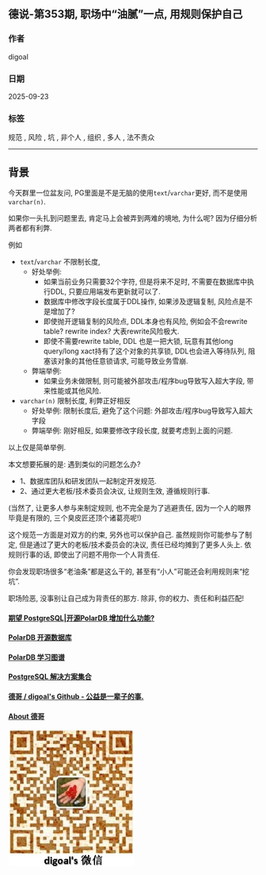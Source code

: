 ## 德说-第353期, 职场中“油腻”一点, 用规则保护自己  
                                                        
### 作者                                                        
digoal                                                        
                                                        
### 日期                                                        
2025-09-23                                                      
                                                        
### 标签                                                        
规范 , 风险 , 坑 , 非个人 , 组织 , 多人 , 法不责众          
                                                        
----                                                        
                                                        
## 背景   
今天群里一位盆友问, PG里面是不是无脑的使用`text`/`varchar`更好, 而不是使用`varchar(n)`.  
  
如果你一头扎到问题里去, 肯定马上会被弄到两难的境地, 为什么呢? 因为仔细分析两者都有利弊.  
  
例如  
- `text`/`varchar` 不限制长度,   
    - 好处举例:   
        - 如果当前业务只需要32个字符, 但是将来不足时, 不需要在数据库中执行DDL, 只要应用端发布更新就可以了.    
        - 数据库中修改字段长度属于DDL操作, 如果涉及逻辑复制, 风险点是不是增加了?   
        - 即使抛开逻辑复制的风险点, DDL本身也有风险, 例如会不会rewrite table? rewrite index? 大表rewrite风险极大.   
        - 即使不需要rewrite table, DDL 也是一把大锁, 玩意有其他long query/long xact持有了这个对象的共享锁, DDL也会进入等待队列, 阻塞该对象的其他任意锁请求, 可能导致业务雪崩.  
    - 弊端举例:   
        - 如果业务未做限制, 则可能被外部攻击/程序bug导致写入超大字段, 带来性能或其他风险.   
- `varchar(n)` 限制长度, 利弊正好相反  
    - 好处举例: 限制长度后, 避免了这个问题: 外部攻击/程序bug导致写入超大字段  
    - 弊端举例: 刚好相反, 如果要修改字段长度, 就要考虑到上面的问题.    
  
以上仅是简单举例.     
  
本文想要拓展的是: 遇到类似的问题怎么办?   
- 1、数据库团队和研发团队一起制定开发规范.   
- 2、通过更大老板/技术委员会决议, 让规则生效, 遵循规则行事.   
   
(当然了, 让更多人参与来制定规则, 也不完全是为了逃避责任, 因为一个人的眼界毕竟是有限的, 三个臭皮匠还顶个诸葛亮呢!)  
  
这个规范一方面是对双方的约束, 另外也可以保护自己. 虽然规则你可能参与了制定, 但是通过了更大的老板/技术委员会的决议, 责任已经均摊到了更多人头上. 依规则行事的话, 即使出了问题不用你一个人背责任.   
  
你会发现职场很多“老油条”都是这么干的, 甚至有“小人”可能还会利用规则来“挖坑”.    
     
职场险恶, 没事别让自己成为背责任的那方. 除非, 你的权力、责任和利益匹配!     
     
  
#### [期望 PostgreSQL|开源PolarDB 增加什么功能?](https://github.com/digoal/blog/issues/76 "269ac3d1c492e938c0191101c7238216")
  
  
#### [PolarDB 开源数据库](https://openpolardb.com/home "57258f76c37864c6e6d23383d05714ea")
  
  
#### [PolarDB 学习图谱](https://www.aliyun.com/database/openpolardb/activity "8642f60e04ed0c814bf9cb9677976bd4")
  
  
#### [PostgreSQL 解决方案集合](../201706/20170601_02.md "40cff096e9ed7122c512b35d8561d9c8")
  
  
#### [德哥 / digoal's Github - 公益是一辈子的事.](https://github.com/digoal/blog/blob/master/README.md "22709685feb7cab07d30f30387f0a9ae")
  
  
#### [About 德哥](https://github.com/digoal/blog/blob/master/me/readme.md "a37735981e7704886ffd590565582dd0")
  
  
![digoal's wechat](../pic/digoal_weixin.jpg "f7ad92eeba24523fd47a6e1a0e691b59")
  
